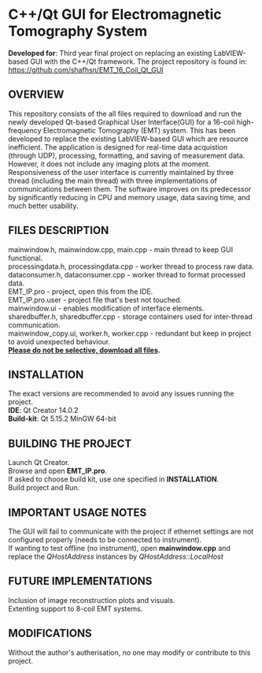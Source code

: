 # **C++/Qt GUI for Electromagnetic Tomography System**
**Developed for**: Third year final project on replacing an existing LabVIEW-based GUI with the C++/Qt framework.
The project repository is found in: https://github.com/shafhsn/EMT_16_Coil_Qt_GUI

## OVERVIEW
This repository consists of the all files required to download and run the newly developed Qt-based Graphical User Interface(GUI) for a 16-coil high-frequency Electromagnetic Tomography (EMT) system. This has been developed to replace the existing LabVIEW-based GUI which are resource inefficient.
The application is designed for real-time data acquistion (through UDP), processing, formatting, and saving of measurement data. However, it does not include any imaging plots at the moment. Responsiveness of the user interface is currently maintained by three thread (including the main thread) with three implementations of communications between them. 
The software improves on its predecessor by significantly reducing in CPU and memory usage, data saving time, and much better usability. 

## FILES DESCRIPTION
mainwindow.h, mainwindow.cpp, main.cpp - main thread to keep GUI functional.  
processingdata.h, processingdata.cpp - worker thread to process raw data.  
dataconsumer.h, dataconsumer.cpp - worker thread to format processed data.  
EMT_IP.pro - project, open this from the IDE.  
EMT_IP.pro.user - project file that's best not touched.  
mainwindow.ui - enables modification of interface elements.  
sharedbuffer.h, sharedbuffer.cpp - storage containers used for inter-thread communication.  
mainwindow_copy.ui, worker.h, worker.cpp - redundant but keep in project to avoid unexpected behaviour.  
**<ins>Please do not be selective, download all files</ins>.**

## INSTALLATION
The exact versions are recommended to avoid any issues running the project.   
**IDE**: Qt Creator 14.0.2   
**Build-kit**: Qt 5.15.2 MinGW 64-bit   

## BUILDING THE PROJECT
Launch Qt Creator.  
Browse and open **EMT_IP.pro**.  
If asked to choose build kit, use one specified in **INSTALLATION**.  
Build project and Run.  

## IMPORTANT USAGE NOTES
The GUI will fail to communicate with the project if ethernet settings are not configured properly (needs to be connected to instrument).  
If wanting to test offline (no instrument), open **mainwindow.cpp** and replace the _QHostAddress_ instances by _QHostAddress::LocalHost_  

## FUTURE IMPLEMENTATIONS
Inclusion of image reconstruction plots and visuals.   
Extenting support to 8-coil EMT systems.

## MODIFICATIONS
Without the author's autherisation, no one may modify or contribute to this project.  

